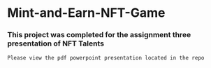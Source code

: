 # Mint-and-Earn-NFT-Game

### This project was completed for the assignment three presentation of NFT Talents

`Please view the pdf powerpoint presentation located in the repo`
